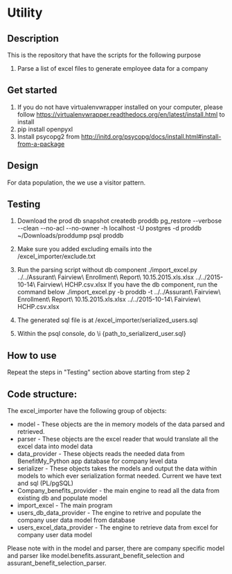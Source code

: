 # Utility

## Description
This is the repository that have the scripts for the following purpose
1. Parse a list of excel files to generate employee data for a company


## Get started
1. If you do not have virtualenvwrapper installed on your computer, please follow https://virtualenvwrapper.readthedocs.org/en/latest/install.html to install
2. pip install openpyxl
3. Install psycopg2 from http://initd.org/psycopg/docs/install.html#install-from-a-package

## Design
For data population, the we use a visitor pattern.

## Testing
1. Download the prod db snapshot
createdb proddb
pg_restore --verbose --clean --no-acl --no-owner -h localhost -U postgres -d proddb ~/Downloads/proddump
psql proddb

2. Make sure you added excluding emails into the /excel_importer/exclude.txt

3. Run the parsing script without db component
./import_excel.py ../../Assurant\ Fairview\ Enrollment\ Report\ 10.15.2015.xls.xlsx ../../2015-10-14\ Fairview\ HCHP.csv.xlsx
If you have the db component, run the command below
./import_excel.py -b proddb -t ../../Assurant\ Fairview\ Enrollment\ Report\ 10.15.2015.xls.xlsx ../../2015-10-14\ Fairview\ HCHP.csv.xlsx

4. The generated sql file is at /excel_importer/serialized_users.sql

5. Within the psql console, do \i {path_to_serializerd_user.sql}

## How to use
Repeat the steps in "Testing" section above starting from step 2 

## Code structure:
The excel_importer have the following group of objects:
* model - These objects are the in memory models of the data parsed and retrieved.
* parser - These objects are the excel reader that would translate all the excel data into model data
* data_provider - These objects reads the needed data from BenefitMy_Python app database for company level data
* serializer - These objects takes the models and output the data within models to which ever serialization format needed. Current we have text and sql (PL/pgSQL)
* Company_benefits_provider - the main engine to read all the data from existing db and populate model
* import_excel - The main program
* users_db_data_provider - The engine to retrive and populate the company user data model from database
* users_excel_data_provider - The engine to retrieve data from excel for company user data model

Please note with in the model and parser, there are company specific model and parser like model.benefits.assurant_benefit_selection and assurant_benefit_selection_parser.

